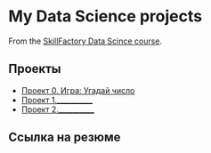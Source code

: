 # My Data Science projects

From the [SkillFactory Data Scince course](https://skillfactory.ru/data_scientist).

## Проекты
 
* [Проект 0. Игра: Угадай число](https://github.com/sergiano137/sf_data_science/tree/main/project_0)
* [Проект 1.__________](__)
* [Проект 2.__________](__)

## Ссылка на резюме